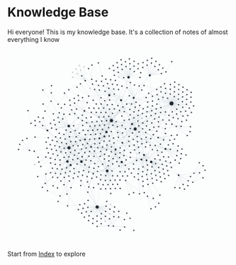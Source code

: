 # Knowledge Base

Hi everyone! This is my knowledge base. It's a collection of notes of almost everything I know

![My Mind](media/graph.png)

Start from [Index](Index.md) to explore